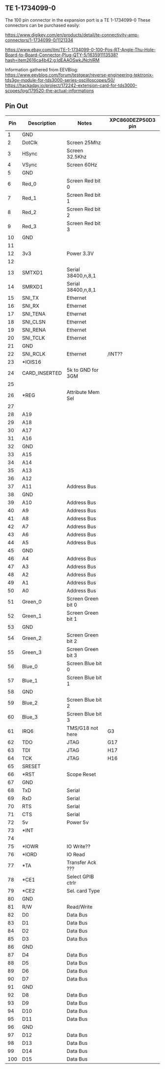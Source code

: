 ## TE 1-1734099-0

The 100 pin connector in the expansion port is a TE 1-1734099-0
These connectors can be purchased easily:

https://www.digikey.com/en/products/detail/te-connectivity-amp-connectors/1-1734099-0/1121334

https://www.ebay.com/itm/TE-1-1734099-0-100-Pos-RT-Angle-Thu-Hole-Board-to-Board-Connector-Plug-QTY-5/163591113538?hash=item2616ca4b42:g:IdEAAOSwkJNchlRM

Information gathered from EEVBlog:
https://www.eevblog.com/forum/testgear/reverse-engineering-tektronix-tds3gv-module-for-tds3000-series-oscilloscopes/50/
https://hackaday.io/project/172242-extension-card-for-tds3000-scopes/log/179520-the-actual-informations


## Pin Out
|Pin  | Description   | Notes              | XPC860DEZP50D3 pin |
|-----|-------------  |--------------------|--------------------|
| 1   | GND           |                    |                    |
| 2   | DotClk        | Screen 25Mhz       |                    |
| 3   | HSync         | Screen 32.5Khz     |                    |
| 4   | VSync         | Screen 60Hz        |                    |
| 5   | GND           |                    |                    |
| 6   | Red_0         | Screen Red bit 0   |                    |
| 7   | Red_1         | Screen Red bit 1   |                    |
| 8   | Red_2         | Screen Red bit 2   |                    |
| 9   | Red_3         | Screen Red bit 3   |                    |
| 10  | GND           |                    |                    |
| 11  |               |                    |                    |
| 12  | 3v3           | Power 3.3V         |                    |
| 12  |               |                    |                    |
| 13  | SMTXD1        | Serial 38400,n,8,1 |                    |
| 14  | SMRXD1        | Serial 38400,n,8,1 |                    |
| 15  | SNI_TX        | Ethernet           |                    |
| 16  | SNI_RX        | Ethernet           |                    |
| 17  | SNI_TENA      | Ethernet           |                    |
| 18  | SNI_CLSN      | Ethernet           |                    |
| 19  | SNI_RENA      | Ethernet           |                    |
| 20  | SNI_TCLK      | Ethernet           |                    |
| 21  | GND           |                    |                    |
| 22  | SNI_RCLK      | Ethernet | /INT??  |                    |
| 23  | *IOIS16       |                    |                    |
| 24  | CARD_INSERTED | 5k to GND for 3GM  |                    |
| 25  |               |                    |                    |
| 26  | *REG          | Attribute Mem Sel  |                    |
| 27  |               |                    |                    |
| 28  | A19           |                    |                    |
| 29  | A18           |                    |                    |
| 30  | A17           |                    |                    |
| 31  | A16           |                    |                    |
| 32  | GND           |                    |                    |
| 33  | A15           |                    |                    |
| 34  | A14           |                    |                    |
| 35  | A13           |                    |                    |
| 36  | A12           |                    |                    |
| 37  | A11           | Address Bus        |                    |
| 38  | GND           |                    |                    |
| 39  | A10           | Address Bus        |                    |
| 40  | A9            | Address Bus        |                    |
| 41  | A8            | Address Bus        |                    |
| 42  | A7            | Address Bus        |                    |
| 43  | A6            | Address Bus        |                    |
| 44  | A5            | Address Bus        |                    |
| 45  | GND           |                    |                    |
| 46  | A4            | Address Bus        |                    |
| 47  | A3            | Address Bus        |                    |
| 48  | A2            | Address Bus        |                    |
| 49  | A1            | Address Bus        |                    |
| 50  | A0            | Address Bus        |                    |
| 51  | Green_0       | Screen Green bit 0 |                    |
| 52  | Green_1       | Screen Green bit 1 |                    |
| 53  | GND           |                    |                    |
| 54  | Green_2       | Screen Green bit 2 |                    |
| 55  | Green_3       | Screen Green bit 3 |                    |
| 56  | Blue_0        | Screen Blue bit 0  |                    |
| 57  | Blue_1        | Screen Blue bit 1  |                    |
| 58  | GND           |                    |                    |
| 59  | Blue_2        | Screen Blue bit 2  |                    |
| 60  | Blue_3        | Screen Blue bit 3  |                    |
| 61  | IRQ6          | TMS/G18 not here   | G3                 |
| 62  | TDO           | JTAG               | G17                |
| 63  | TDI           | JTAG               | H17                |
| 64  | TCK           | JTAG               | H16                |
| 65  | SRESET        |                    |                    |
| 66  | *RST          | Scope Reset        |                    |
| 67  | GND           |                    |                    |
| 68  | TxD           | Serial             |                    |
| 69  | RxD           | Serial             |                    |
| 70  | RTS           | Serial             |                    |
| 71  | CTS           | Serial             |                    |
| 72  | 5v            | Power 5v           |                    |
| 73  | *INT          |                    |                    |
| 74  |               |                    |                    |
| 75  | *IOWR         | IO Write??         |                    |
| 76  | *IORD         | IO Read            |                    |
| 77  | *TA           | Transfer Ack ???   |                    |
| 78  | *CE1          | Select GPIB ctrlr  |                    |
| 79  | *CE2          | Sel. card Type     |                    |
| 80  | GND           |                    |                    |
| 81  | R/W           | Read/Write         |                    |
| 82  | D0            | Data Bus           |                    |
| 83  | D1            | Data Bus           |                    |
| 84  | D2            | Data Bus           |                    |
| 85  | D3            | Data Bus           |                    |
| 86  | GND           |                    |                    |
| 87  | D4            | Data Bus           |                    |
| 88  | D5            | Data Bus           |                    |
| 89  | D6            | Data Bus           |                    |
| 90  | D7            | Data Bus           |                    |
| 91  | GND           |                    |                    |
| 92  | D8            | Data Bus           |                    |
| 93  | D9            | Data Bus           |                    |
| 94  | D10           | Data Bus           |                    |
| 95  | D11           | Data Bus           |                    |
| 96  | GND           |                    |                    |
| 97  | D12           | Data Bus           |                    |
| 98  | D13           | Data Bus           |                    |
| 99  | D14           | Data Bus           |                    |
| 100 | D15           | Data Bus           |                    |
